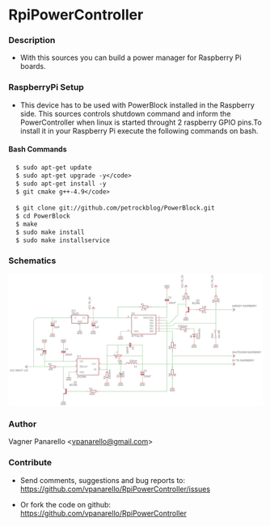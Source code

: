 RpiPowerController
==

### Description
* With this sources you can build a power manager for Raspberry Pi boards.

### RaspberryPi Setup
* This device has to be used with PowerBlock installed in the Raspberry side. This sources controls shutdown command and inform the PowerController when linux is started throught 2 raspberry GPIO pins.To install it in your Raspberry Pi execute the following commands on bash.

#### Bash Commands
      $ sudo apt-get update
      $ sudo apt-get upgrade -y</code>
      $ sudo apt-get install -y 
      $ git cmake g++-4.9</code>

      $ git clone git://github.com/petrockblog/PowerBlock.git
      $ cd PowerBlock
      $ make
      $ sudo make install
      $ sudo make installservice

### Schematics

![alt tag](https://raw.githubusercontent.com/vpanarello/RpiPowerController/master/img/powerModule_schematic.png)


### Author

Vagner Panarello <<vpanarello@gmail.com>>


### Contribute

* Send comments, suggestions and bug reports to:
https://github.com/vpanarello/RpiPowerController/issues

* Or fork the code on github:
https://github.com/vpanarello/RpiPowerController

